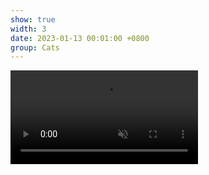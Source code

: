 ```yaml
---
show: true
width: 3
date: 2023-01-13 00:01:00 +0800
group: Cats
---
```

<video autoplay muted loop playsinline class="w-100 rounded">
  <source src="{{ '/assets/images/cat/catvid1.mp4' | relative_url }}" type="video/mp4">
</video>
